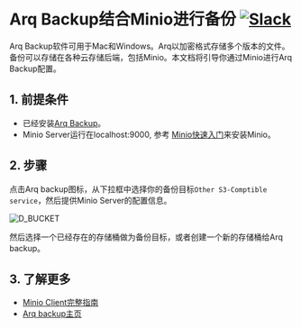 # Arq Backup结合Minio进行备份 [![Slack](https://slack.minio.io/slack?type=svg)](https://slack.minio.io) 

Arq Backup软件可用于Mac和Windows。Arq以加密格式存储多个版本的文件。备份可以存储在各种云存储后端，包括Minio。本文档将引导你通过Minio进行Arq Backup配置。  

## 1. 前提条件

* 已经安装[Arq Backup](https://www.arqbackup.com/)。
* Minio Server运行在localhost:9000, 参考 [Minio快速入门](https://docs.minio.io/docs/minio-quickstart-guide)来安装Minio。

## 2. 步骤

点击Arq backup图标，从下拉框中选择你的备份目标``Other S3-Comptible service``，然后提供Minio Server的配置信息。

![D_BUCKET](https://raw.githubusercontent.com/minio/cookbook/master/docs/screenshots/arqbackup.png?raw=true)

然后选择一个已经存在的存储桶做为备份目标，或者创建一个新的存储桶给Arq backup。

## 3. 了解更多

* [Minio Client完整指南](https://docs.minio.io/docs/minio-client-complete-guide)
* [Arq backup主页](https://www.arqbackup.com/)


